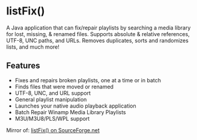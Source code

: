 # listFix()

A Java application that can fix/repair playlists by searching a media  library for lost, missing, & renamed files. Supports absolute & relative references, UTF-8, UNC paths, and URLs. Removes duplicates,  sorts and randomizes lists, and much more!

## Features

- Fixes and repairs broken playlists, one at a time or in batch
- Finds files that were moved or renamed
- UTF-8, UNC, and URL support
- General playlist manipulation
- Launches your native audio playback application
- Batch Repair Winamp Media Library Playlists
- M3U/M3U8/PLS/WPL support

Mirror of: [listFix() on SourceForge.net](https://sourceforge.net/projects/listfix/)